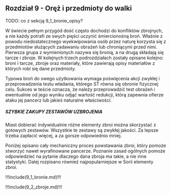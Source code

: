 ## Rozdział 9 - Oręż i przedmioty do walki

TODO: co z sekcją 9_1_bronie_opisy?

W świecie pełnym przygód dość często dochodzi do konfliktów zbrojnych, a nie każdy potrafi ze swych pięści uczynić śmiercionośną broń. Właśnie z powodu niedostatecznego wyekwipowania osób przez naturę korzysta się z przedmiotów służących zadawaniu obrażeń lub chroniącymi przed nimi. Pierwsza grupa z wymienionych nazywa się bronią, a na drugą składają się tarcze i zbroje. W kolejnych trzech podrozdziałach zostały opisane kolejno: broni i tarcze, zbroje oraz materiały, które zawierają opisy materiałów z których robi się dane przedmioty. 

Typowa broń do swego użytkowania wymaga poświęcenia akcji zwykłej i przeprowadzenia testu władania, którego ST równa się obronie fizycznej celu. Sukces w teście oznacza, że należy przeprowadzić test obrażeń i ewentualnie od jego wyniku odjąć wartość redukcji, którą zapewnia ofierze ataku jej pancerz lub jakieś naturalne właściwości. 

<h5>SZYBKIE ZAKUPY ZESTAWÓW UZBROJENIA</h5>

Miast dobierać indywidualnie różne elementy zbroi można skorzystać z gotowych zestawów. Wszystkie te zestawy są zwykłej jakości. Za lepsze trzeba zapłacić więcej, a za gorsze odpowiednio mniej. 

Poniżej opisano cały mechaniczny proces powstawania zbroi, który pomoże stworzyć nawet wyrafinowane pancerze. Poznanie zasad ogólnych pomoże odpowiedzieć na pytanie dlaczego dana zbroja ma takie, a nie inne statystyki. Dalej rozpisano również najpopularniejsze w Sorii elementy zbroi. 

!!!include(9_1_bronie.md)!!!

!!!include(9_2_zbroje.md)!!!